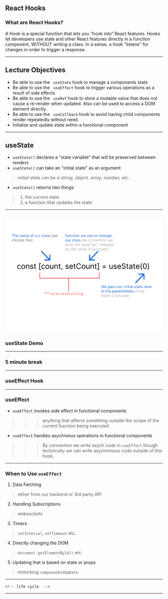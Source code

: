 ## React Hooks

### What are React Hooks?
A Hook is a special function that lets you “hook into” React features. Hooks let developers use state and other React features directly in a function component, WITHOUT writing a class. In a sense, a hook "listens" for changes in order to trigger a response.

--- 
## Lecture Objectives 
* Be able to use the ``` useState``` hook to manage a components state
* Be able to use the ``` useEffect``` hook to trigger various operations as a result of side effects
* Be able to use the ``` useRef``` hook to store a mutable value that does not cause a re-render when updated. Also can be used to access a DOM element directly.
* Be able to use the ``` useCallback``` hook to avoid having child components render repeatedly without need. 
* Initialze and update state within a functional component 

---
## useState
* ```useState()``` declares a "state variable" that will be preserved between renders
* ```useState()``` can take an "initial state" as an argument
> *initial state can be a string, object, array, number, etc.*
* ``` useState() ``` returns two things
> 1. the current state
> 2. a function that updates the state

---
!["react diagram"](use_state_diagram.png)
---
### useState Demo
---

### 5 minute break
---
### useEffect Hook
---
### useEffect
* `useEffect` invokes side effect in functional components
>>> anything that affects something outside the scope of the current function being executed
* `useEffect` handles asychronus operations in functional components 
>>> By convention we write asych code in `useEffect` though technically we can write asychronous code outside of this hook. 

---
### When to Use `useEffect` 
1. Data Fetching
> either from our backend or 3rd party API
2. Handling Subscriptions
> websockets
3. Timers
> `setInterval`, `setTimeout` etc. 
4. Directly changing the DOM 
> `document.getElementById()` etc.
5. Updating that is based on state or props
> mimicking `componenDidUpDate `

---
    <!-- life cycle  -->

---



